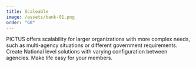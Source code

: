 ```yaml
---
title: Scaleable
image: /assets/bank-01.png
order: "60"
---
```

PICTUS offers scalability for larger organizations with more complex needs, such as multi-agency situations or different government requirements. Create National level solutions with varying configuration between agencies. Make life easy for your members.